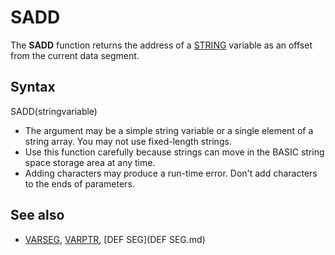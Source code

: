 # SADD

The **SADD** function returns the address of a [STRING](STRING.md) variable as an offset from the current data segment.

  

## Syntax

SADD(stringvariable)
  

* The argument may be a simple string variable or a single element of a string array. You may not use fixed-length strings.
* Use this function carefully because strings can move in the BASIC string space storage area at any time.
* Adding characters may produce a run-time error. Don't add characters to the ends of parameters.

  

## See also

* [VARSEG](VARSEG.md), [VARPTR](VARPTR.md), [DEF SEG](DEF SEG.md)

  
